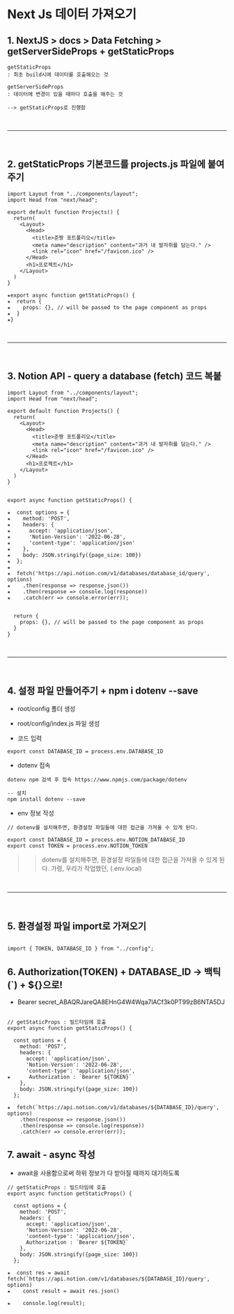 # Next Js 데이터 가져오기

## 1. NextJS > docs > Data Fetching > getServerSideProps + getStaticProps

```
getStaticProps
: 최초 build시에 데이터를 호출해오는 것

getServerSideProps
: 데이터에 변경이 있을 때마다 호출을 해주는 것

--> getStaticProps로 진행함
```

<br><hr><br>

## 2. getStaticProps 기본코드를 projects.js 파일에 붙여주기

```
import Layout from "../components/layout";
import Head from "next/head";

export default function Projects() {
  return(
    <Layout>
      <Head>
        <title>준짱 포트폴리오</title>
        <meta name="description" content="과거 내 발자취를 담는다." />
        <link rel="icon" href="/favicon.ico" />
      </Head>
      <h1>프로젝트</h1>
    </Layout>
  )
}

★export async function getStaticProps() {
★  return {
★    props: {}, // will be passed to the page component as props
★  }
★}
```

<br><hr><br>

## 3. Notion API - query a database (fetch) 코드 복붙

```
import Layout from "../components/layout";
import Head from "next/head";

export default function Projects() {
  return(
    <Layout>
      <Head>
        <title>준짱 포트폴리오</title>
        <meta name="description" content="과거 내 발자취를 담는다." />
        <link rel="icon" href="/favicon.ico" />
      </Head>
      <h1>프로젝트</h1>
    </Layout>
  )
}


export async function getStaticProps() {

★  const options = {
★    method: 'POST',
★    headers: {
★      accept: 'application/json',
★      'Notion-Version': '2022-06-28',
★      'content-type': 'application/json'
★    },
★    body: JSON.stringify({page_size: 100})
★  };
★
★  fetch('https://api.notion.com/v1/databases/database_id/query', options)
★    .then(response => response.json())
★    .then(response => console.log(response))
★    .catch(err => console.error(err));


  return {
    props: {}, // will be passed to the page component as props
  }
}
```

<br><hr><br>

## 4. 설정 파일 만들어주기 + npm i dotenv --save

- root/config 폴더 생성
- root/config/index.js 파일 생성

- 코드 입력

```
export const DATABASE_ID = process.env.DATABASE_ID
```

- dotenv 접속

```
dotenv npm 검색 후 접속 https://www.npmjs.com/package/dotenv

-- 설치
npm install dotenv --save
```

- env 정보 작성

```
// dotenv를 설치해주면, 환경설정 파일들에 대한 접근을 가져올 수 있게 된다.

export const DATABASE_ID = process.env.NOTION_DATABASE_ID
export const TOKEN = process.env.NOTION_TOKEN
```

> > dotenv를 설치해주면, 환경설정 파일들에 대한 접근을 가져올 수 있게 된다.
> > 가령, 우리가 작업했던, (.env.local)

<br><hr><br>

## 5. 환경설정 파일 import로 가져오기

```[pages/projects.js]

import { TOKEN, DATABASE_ID } from "../config";

```

## 6. Authorization(TOKEN) + DATABASE_ID -> 백틱(`) + ${}으로!

- Bearer secret_ABAQRJareQA8EHnG4W4Wqa7lACf3k0PT99zB6NTA5DJ

```

// getStaticProps : 빌드타임에 호출
export async function getStaticProps() {

  const options = {
    method: 'POST',
    headers: {
      accept: 'application/json',
      'Notion-Version': '2022-06-28',
      'content-type': 'application/json',
★      Authorization : `Bearer ${TOKEN}`
    },
    body: JSON.stringify({page_size: 100})
  };

★  fetch(`https://api.notion.com/v1/databases/${DATABASE_ID}/query', options)
    .then(response => response.json())
    .then(response => console.log(response))
    .catch(err => console.error(err));
```

## 7. await - async 작성

- await을 사용함으로써 하위 정보가 다 받아질 때까지 대기하도록

```
// getStaticProps : 빌드타임에 호출
export async function getStaticProps() {

  const options = {
    method: 'POST',
    headers: {
      accept: 'application/json',
      'Notion-Version': '2022-06-28',
      'content-type': 'application/json',
      Authorization : `Bearer ${TOKEN}`
    },
    body: JSON.stringify({page_size: 100})
  };

★  const res = await fetch(`https://api.notion.com/v1/databases/${DATABASE_ID}/query', options)
★    const result = await res.json()

★    console.log(result);

```

